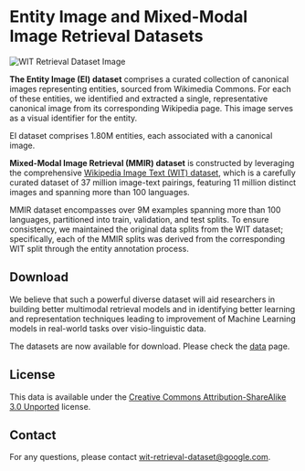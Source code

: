 # Entity Image and Mixed-Modal Image Retrieval Datasets

![WIT Retrieval Dataset Image](images/wit_retrieval_dataset_example.png)

**The Entity Image (EI) dataset** comprises a curated collection of canonical images representing entities, sourced from Wikimedia Commons.
For each of these entities, we identified and extracted a single, representative canonical image from its corresponding Wikipedia page.
This image serves as a visual identifier for the entity.

EI dataset comprises $1.80$M entities, each associated with a canonical image.

**Mixed-Modal Image Retrieval (MMIR) dataset** is constructed by leveraging the comprehensive [Wikipedia Image Text (WIT) dataset](https://github.com/google-research-datasets/wit),
which is a carefully curated dataset of 37 million image-text pairings, featuring 11 million distinct images and spanning more than 100 languages.

MMIR dataset encompasses over 9M examples spanning more than 100 languages, partitioned into train, validation, and test splits. To ensure consistency,
we maintained the original data splits from the WIT dataset; specifically, each of the MMIR splits was derived from the corresponding WIT split through
the entity annotation process.

## Download

We believe that such a powerful diverse dataset will aid researchers in building
better multimodal retrieval models and in identifying better learning and
representation techniques leading to improvement of Machine Learning models in
real-world tasks over visio-linguistic data.

The datasets are now available for download. Please check the [data](DATA.md) page.

## License

This data is available under the [Creative Commons Attribution-ShareAlike 3.0 Unported](LICENSE) license.

## Contact

For any questions, please contact wit-retrieval-dataset@google.com.

